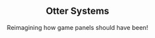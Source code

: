 <div align="center">
  <img src="" />
  <h2>Otter Systems</h2>
  Reimagining how game panels should have been!
</div>
